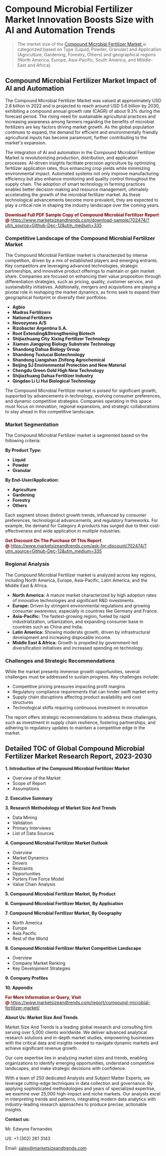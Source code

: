 <H1> Compound Microbial Fertilizer Market Innovation Boosts Size with AI and Automation Trends</H1><blockquote><p>The market size of the <a href="https://www.marketsizeandtrends.com/download-sample/702474/?utm_source=Github-Dec-12&amp;utm_medium=335" target="_blank">Compound Microbial Fertilizer Market </a>is categorized based on Type (Liquid, Powder, Granular) and Application (Agriculture, Gardening, Forestry, Others) and geographical regions (North America, Europe, Asia-Pacific, South America, and Middle-East and Africa).</p></blockquote><p><h2>Compound Microbial Fertilizer Market Impact of AI and Automation</h2><p>The Compound Microbial Fertilizer Market was valued at approximately USD 2.8 billion in 2022 and is projected to reach around USD 5.6 billion by 2030, exhibiting a compound annual growth rate (CAGR) of about 9.3% during the forecast period. The rising need for sustainable agricultural practices and increasing awareness among farmers regarding the benefits of microbial fertilizers are key factors driving market growth. As the global population continues to expand, the demand for efficient and environmentally friendly agricultural inputs has become paramount, further contributing to the market's expansion.</p><p>The integration of AI and automation in the Compound Microbial Fertilizer Market is revolutionizing production, distribution, and application processes. AI-driven insights facilitate precision agriculture by optimizing fertilizer application rates, thus enhancing crop yields while minimizing environmental impact. Automated systems not only improve manufacturing efficiency but also enhance monitoring and quality control throughout the supply chain. The adoption of smart technology in farming practices enables better decision-making and resource management, ultimately accelerating the growth of the microbial fertilizer market. As these technological advancements become more prevalent, they are expected to play a critical role in shaping the industry landscape over the coming years.</p></p><p><strong><span style="color: #800000;">Download Full PDF Sample Copy of Compound Microbial Fertilizer Report @</span>&nbsp;</strong><a href="https://www.marketsizeandtrends.com/download-sample/702474/?utm_source=Github-Dec-12&amp;utm_medium=335">https://www.marketsizeandtrends.com/download-sample/702474/?utm_source=Github-Dec-12&amp;utm_medium=335</a></p><h3>Competitive Landscape of the Compound Microbial Fertilizer Market</h3><p>The Compound Microbial Fertilizer market is characterized by intense competition, driven by a mix of established players and emerging entrants. Key competitors are leveraging advanced technologies, strategic partnerships, and innovative product offerings to maintain or gain market share. Companies are focused on enhancing their value proposition through differentiation strategies, such as pricing, quality, customer service, and sustainability initiatives. Additionally, mergers and acquisitions are playing a pivotal role in reshaping the market dynamics, as firms seek to expand their geographical footprint or diversify their portfolios.</p><p><strong><p><ul><li>Agbio </li><li> Madras Fertilizers </li><li> National Fertilizers </li><li> Novozymes A/S </li><li> Rizobacter Argentina S.A. </li><li> Root Extending&Strengthening Biotech </li><li> Shijiazhuang City Xixing Fertilizer Technology </li><li> Xiamen Jiangping Biology Substrate Technology </li><li> Shandong Dahua Biology Group </li><li> Shandong Tuxiucai Biotechnology </li><li> Shandong Liangshan Zhifeng Agrochemical </li><li> Beijing SJ Environmental Protection and New Material </li><li> Chengdu Green Gold High New Technology </li><li> Shijiazhuang Dahua Fertilizer Industry </li><li> Qingdao Li Li Hui Biological Technology</p></li></ul></p></strong></p><p>The Compound Microbial Fertilizer market is poised for significant growth, supported by advancements in technology, evolving consumer preferences, and dynamic competitive strategies. Companies operating in this space must focus on innovation, regional expansions, and strategic collaborations to stay ahead in this competitive landscape.</p><h3>Market Segmentation</h3><p>The Compound Microbial Fertilizer market is segmented based on the following criteria:</p><p><strong>By Product Type:</strong></p><p><strong><p><ul><li>Liquid </li><li> Powder </li><li> Granular</p></li></ul></p></strong></p><p><strong>By End-User/Application:</strong></p><p><strong><p><ul><li>Agriculture </li><li> Gardening </li><li> Forestry </li><li> Others</p></li></ul></p></strong></p><p>Each segment shows distinct growth trends, influenced by consumer preferences, technological advancements, and regulatory frameworks. For example, the demand for Category A products has surged due to their cost-effectiveness and wide application in multiple industries.</p><p><strong><span style="color: #800000;">Get Discount On The Purchase Of This Report @&nbsp;</span></strong><a href="https://www.marketsizeandtrends.com/ask-for-discount/702474/?utm_source=Github-Dec-12&amp;utm_medium=335">https://www.marketsizeandtrends.com/ask-for-discount/702474/?utm_source=Github-Dec-12&amp;utm_medium=335</a></p><h3>Regional Analysis</h3><p>The Compound Microbial Fertilizer market is analyzed across key regions, including North America, Europe, Asia-Pacific, Latin America, and the Middle East &amp; Africa.</p><ul><li><strong>North America:</strong> A mature market characterized by high adoption rates of innovative technologies and significant R&amp;D investments.</li><li><strong>Europe:</strong> Driven by stringent environmental regulations and growing consumer awareness, especially in countries like Germany and France.</li><li><strong>Asia-Pacific:</strong> The fastest-growing region, fueled by rapid industrialization, urbanization, and expanding consumer base in countries such as China and India.</li><li><strong>Latin America:</strong> Showing moderate growth, driven by infrastructural development and increasing disposable income.</li><li><strong>Middle East &amp; Africa:</strong> Growth is propelled by government-led diversification initiatives and increased spending on technology.</li></ul><h3>Challenges and Strategic Recommendations</h3><p>While the market presents immense growth opportunities, several challenges must be addressed to sustain progress. Key challenges include:</p><ul><li>Competitive pricing pressures impacting profit margins</li><li>Regulatory compliance requirements that can hinder swift market entry</li><li>Supply chain disruptions affecting product availability and cost structures</li><li>Technological shifts requiring continuous investment in innovation</li></ul><p>The report offers strategic recommendations to address these challenges, such as investment in supply chain resilience, fostering partnerships, and adhering to regulatory updates to maintain a competitive edge in the market.</p><h2>Detailed TOC of Global Compound Microbial Fertilizer Market Research Report, 2023-2030</h2><p><strong>1. Introduction of the Compound Microbial Fertilizer Market</strong></p><ul><li>Overview of the Market</li><li>Scope of Report</li><li>Assumptions&nbsp;</li></ul><p><strong>2. Executive Summary</strong></p><p><strong>3. Research Methodology of <strong>Market Size And Trends</strong></strong></p><ul><li>Data Mining</li><li>Validation</li><li>Primary Interviews</li><li>List of Data Sources&nbsp;</li></ul><p><strong>4. Compound Microbial Fertilizer Market Outlook</strong></p><ul><li>Overview</li><li>Market Dynamics</li><li>Drivers</li><li>Restraints</li><li>Opportunities</li><li>Porters Five Force Model</li><li>Value Chain Analysis&nbsp;</li></ul><p><strong>5. Compound Microbial Fertilizer Market, By Product</strong></p><p><strong>6. Compound Microbial Fertilizer Market, By Application</strong></p><p><strong>7. Compound Microbial Fertilizer Market, By Geography</strong></p><ul><li>North America</li><li>Europe</li><li>Asia Pacific</li><li>Rest of the World&nbsp;</li></ul><p><strong>8. Compound Microbial Fertilizer Market Competitive Landscape</strong></p><ul><li>Overview</li><li>Company Market Ranking</li><li>Key Development Strategies&nbsp;</li></ul><p><strong>9. Company Profiles</strong></p><p><strong>10. Appendix</strong></p><p><strong><span style="color: #800000;">For More Information or Query, Visit @&nbsp;</span></strong><a href="https://www.marketsizeandtrends.com/report/compound-microbial-fertilizer-market/">https://www.marketsizeandtrends.com/report/compound-microbial-fertilizer-market/</a></p><p></p><p><strong>About Us:&nbsp;Market Size And Trends</strong></p><p>Market Size And Trends&nbsp;is a leading global research and consulting firm serving over 5,000 clients worldwide. We deliver advanced analytical research solutions and in-depth market studies, empowering businesses with the critical data and insights needed to navigate dynamic markets and achieve significant revenue growth.</p><p>Our core expertise lies in analyzing market sizes and trends, enabling organizations to identify emerging opportunities, understand competitive landscapes, and make strategic decisions with confidence.</p><p>With a team of 250 dedicated Analysts and Subject Matter Experts, we leverage cutting-edge techniques in data collection and governance. By applying sophisticated methodologies and years of specialized expertise, we examine over 25,000 high-impact and niche markets. Our analysts excel in interpreting trends and patterns, integrating modern data analytics with industry-leading research approaches to produce precise, actionable insights.</p><p><strong>Contact us:</strong></p><p>Mr. Edwyne Fernandes</p><p>US: +1 (302) 261 3143</p><p>Email: <a href="mailto:sales@marketsizeandtrends.com">sales@marketsizeandtrends.com</a>&nbsp;</p>

